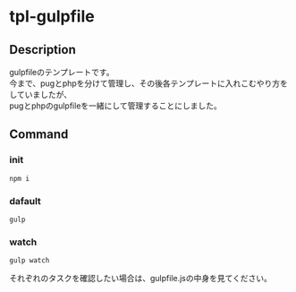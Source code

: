 # tpl-gulpfile


## Description
gulpfileのテンプレートです。  
今まで、pugとphpを分けて管理し、その後各テンプレートに入れこむやり方をしていましたが、  
pugとphpのgulpfileを一緒にして管理することにしました。


## Command

### init
```
npm i
```

### dafault
```
gulp
```

### watch
```
gulp watch
```


それぞれのタスクを確認したい場合は、gulpfile.jsの中身を見てください。
